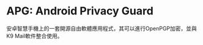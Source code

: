 [Title]: # (APG: Android Privacy Guard)
[Order]: # (5)

# APG: Android Privacy Guard

安卓智慧手機上的一套開源自由軟體應用程式，其可以進行OpenPGP加密，並與K9 Mail軟件整合使用。